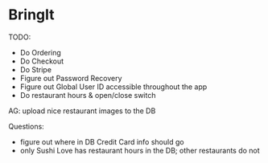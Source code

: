 # BringIt

TODO:
- Do Ordering
- Do Checkout
- Do Stripe
- Figure out Password Recovery
- Figure out Global User ID accessible throughout the app
- Do restaurant hours & open/close switch

AG: upload nice restaurant images to the DB

Questions:
- figure out where in DB Credit Card info should go
- only Sushi Love has restaurant hours in the DB; other restaurants do not

